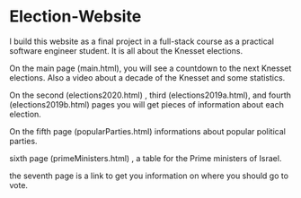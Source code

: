 # Election-Website

I build this website as a final project in a full-stack course as a practical software engineer student.
It is all about the Knesset elections.

On the main page (main.html), you will see a countdown to the next Knesset elections.
Also a video about a decade of the Knesset and some statistics.

On the second (elections2020.html) , third (elections2019a.html), and fourth (elections2019b.html) pages you will get pieces of information about each election.

On the fifth page (popularParties.html) informations about popular political parties.

sixth page (primeMinisters.html) , a table for the Prime ministers of Israel.

the seventh page is a link to get you information on where you should go to vote.
